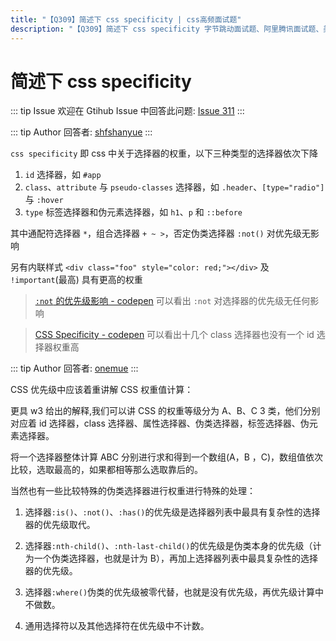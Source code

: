 ```yaml
---
title: "【Q309】简述下 css specificity | css高频面试题"
description: "【Q309】简述下 css specificity 字节跳动面试题、阿里腾讯面试题、美团小米面试题。"
---
```


# 简述下 css specificity

::: tip Issue
欢迎在 Gtihub Issue 中回答此问题: [Issue 311](https://github.com/shfshanyue/Daily-Question/issues/311)
:::

::: tip Author
回答者: [shfshanyue](https://github.com/shfshanyue)
:::

`css specificity` 即 css 中关于选择器的权重，以下三种类型的选择器依次下降

1. `id` 选择器，如 `#app`
1. `class`、`attribute` 与 `pseudo-classes` 选择器，如 `.header`、`[type="radio"]` 与 `:hover`
1. `type` 标签选择器和伪元素选择器，如 `h1`、`p` 和 `::before`

其中通配符选择器 `*`，组合选择器 `+ ~ >`，否定伪类选择器 `:not()` 对优先级无影响

另有内联样式 `<div class="foo" style="color: red;"></div>` 及 `!important`(最高) 具有更高的权重

> [`:not` 的优先级影响 - codepen](https://codepen.io/shanyue/pen/dyGQqBe) 可以看出 `:not` 对选择器的优先级无任何影响

> [CSS Specificity - codepen](https://codepen.io/shanyue/pen/XWMRQOw) 可以看出十几个 class 选择器也没有一个 id 选择器权重高

::: tip Author
回答者: [onemue](https://github.com/onemue)
:::

CSS 优先级中应该着重讲解 CSS 权重值计算：

更具 w3 给出的解释,我们可以讲 CSS 的权重等级分为 A、B、C 3 类，他们分别对应着 id 选择器，class 选择器、属性选择器、伪类选择器，标签选择器、伪元素选择器。

将一个选择器整体计算 ABC 分别进行求和得到一个数组(A，B ，C)，数组值依次比较，选取最高的，如果都相等那么选取靠后的。

当然也有一些比较特殊的伪类选择器进行权重进行特殊的处理：

1. 选择器`:is()`、`:not()`、`:has()`的优先级是选择器列表中最具有复杂性的选择器的优先级取代。

2. 选择器`:nth-child()`、`:nth-last-child()`的优先级是伪类本身的优先级（计为一个伪类选择器，也就是计为 B），再加上选择器列表中最具复杂性的选择器的优先级。

3. 选择器`:where()`伪类的优先级被零代替，也就是没有优先级，再优先级计算中不做数。

4. 通用选择符以及其他选择符在优先级中不计数。
